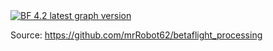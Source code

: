 <a target="_blank" rel="noopener noreferrer" href="https://raw.githubusercontent.com/mrRobot62/betaflight_processing/master/bf-4.2_processing-workflow.svg">
<img src="https://github.com/mrRobot62/betaflight_processing/raw/master/bf-4.2_processing-workflow.svg" alt="BF 4.2 latest graph version" style="max-width:100%;"></a>


Source: https://github.com/mrRobot62/betaflight_processing
